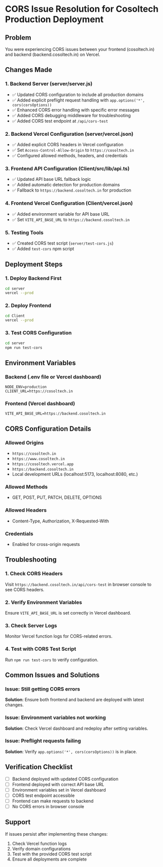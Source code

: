# CORS Issue Resolution for Cosoltech Production Deployment

## Problem
You were experiencing CORS issues between your frontend (cosoltech.in) and backend (backend.cosoltech.in) on Vercel.

## Changes Made

### 1. Backend Server (server/server.js)
- ✅ Updated CORS configuration to include all production domains
- ✅ Added explicit preflight request handling with `app.options('*', cors(corsOptions))`
- ✅ Enhanced CORS error handling with specific error messages
- ✅ Added CORS debugging middleware for troubleshooting
- ✅ Added CORS test endpoint at `/api/cors-test`

### 2. Backend Vercel Configuration (server/vercel.json)
- ✅ Added explicit CORS headers in Vercel configuration
- ✅ Set `Access-Control-Allow-Origin` to `https://cosoltech.in`
- ✅ Configured allowed methods, headers, and credentials

### 3. Frontend API Configuration (Client/src/lib/api.ts)
- ✅ Updated API base URL fallback logic
- ✅ Added automatic detection for production domains
- ✅ Fallback to `https://backend.cosoltech.in` for production

### 4. Frontend Vercel Configuration (Client/vercel.json)
- ✅ Added environment variable for API base URL
- ✅ Set `VITE_API_BASE_URL` to `https://backend.cosoltech.in`

### 5. Testing Tools
- ✅ Created CORS test script (`server/test-cors.js`)
- ✅ Added `test-cors` npm script

## Deployment Steps

### 1. Deploy Backend First
```bash
cd server
vercel --prod
```

### 2. Deploy Frontend
```bash
cd Client
vercel --prod
```

### 3. Test CORS Configuration
```bash
cd server
npm run test-cors
```

## Environment Variables

### Backend (.env file or Vercel dashboard)
```
NODE_ENV=production
CLIENT_URL=https://cosoltech.in
```

### Frontend (Vercel dashboard)
```
VITE_API_BASE_URL=https://backend.cosoltech.in
```

## CORS Configuration Details

### Allowed Origins
- `https://cosoltech.in`
- `https://www.cosoltech.in`
- `https://cosoltech.vercel.app`
- `https://backend.cosoltech.in`
- Local development URLs (localhost:5173, localhost:8080, etc.)

### Allowed Methods
- GET, POST, PUT, PATCH, DELETE, OPTIONS

### Allowed Headers
- Content-Type, Authorization, X-Requested-With

### Credentials
- Enabled for cross-origin requests

## Troubleshooting

### 1. Check CORS Headers
Visit `https://backend.cosoltech.in/api/cors-test` in browser console to see CORS headers.

### 2. Verify Environment Variables
Ensure `VITE_API_BASE_URL` is set correctly in Vercel dashboard.

### 3. Check Server Logs
Monitor Vercel function logs for CORS-related errors.

### 4. Test with CORS Test Script
Run `npm run test-cors` to verify configuration.

## Common Issues and Solutions

### Issue: Still getting CORS errors
**Solution**: Ensure both frontend and backend are deployed with latest changes.

### Issue: Environment variables not working
**Solution**: Check Vercel dashboard and redeploy after setting variables.

### Issue: Preflight requests failing
**Solution**: Verify `app.options('*', cors(corsOptions))` is in place.

## Verification Checklist

- [ ] Backend deployed with updated CORS configuration
- [ ] Frontend deployed with correct API base URL
- [ ] Environment variables set in Vercel dashboard
- [ ] CORS test endpoint accessible
- [ ] Frontend can make requests to backend
- [ ] No CORS errors in browser console

## Support

If issues persist after implementing these changes:
1. Check Vercel function logs
2. Verify domain configurations
3. Test with the provided CORS test script
4. Ensure all deployments are complete
